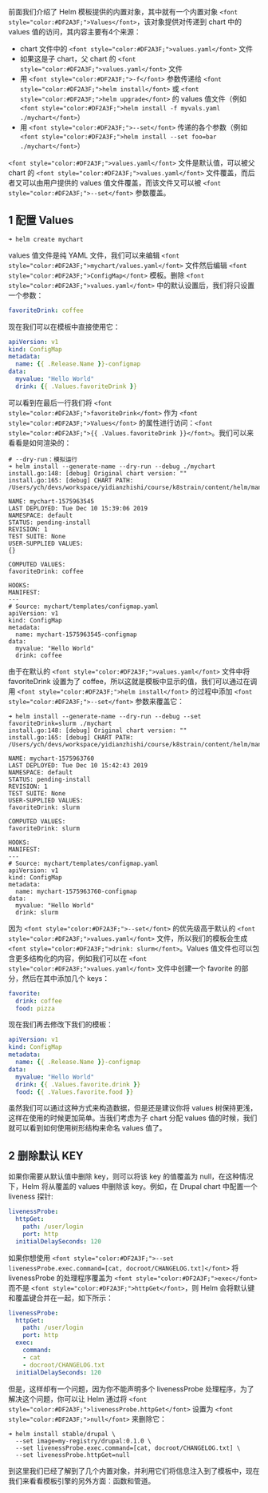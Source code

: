 <font style="color:rgb(28, 30, 33);">前面我们介绍了 Helm 模板提供的内置对象，其中就有一个内置对象 </font>`<font style="color:#DF2A3F;">Values</font>`<font style="color:rgb(28, 30, 33);">，该对象提供对传递到 chart 中的 values 值的访问，其内容主要有4个来源：</font>

+ <font style="color:rgb(28, 30, 33);">chart 文件中的 </font>`<font style="color:#DF2A3F;">values.yaml</font>`<font style="color:rgb(28, 30, 33);"> 文件</font>
+ <font style="color:rgb(28, 30, 33);">如果这是子 chart，父 chart 的 </font>`<font style="color:#DF2A3F;">values.yaml</font>`<font style="color:rgb(28, 30, 33);"> 文件</font>
+ <font style="color:rgb(28, 30, 33);">用 </font>`<font style="color:#DF2A3F;">-f</font>`<font style="color:rgb(28, 30, 33);"> 参数传递给 </font>`<font style="color:#DF2A3F;">helm install</font>`<font style="color:rgb(28, 30, 33);"> 或 </font>`<font style="color:#DF2A3F;">helm upgrade</font>`<font style="color:rgb(28, 30, 33);"> 的 values 值文件（例如 </font>`<font style="color:#DF2A3F;">helm install -f myvals.yaml ./mychart</font>`<font style="color:rgb(28, 30, 33);">）</font>
+ <font style="color:rgb(28, 30, 33);">用 </font>`<font style="color:#DF2A3F;">--set</font>`<font style="color:#DF2A3F;"> </font><font style="color:rgb(28, 30, 33);">传递的各个参数（例如 </font>`<font style="color:#DF2A3F;">helm install --set foo=bar ./mychart</font>`<font style="color:rgb(28, 30, 33);">）</font>

`<font style="color:#DF2A3F;">values.yaml</font>`<font style="color:#DF2A3F;"> </font><font style="color:rgb(28, 30, 33);">文件是默认值，可以被父 chart 的 </font>`<font style="color:#DF2A3F;">values.yaml</font>`<font style="color:rgb(28, 30, 33);"> 文件覆盖，而后者又可以由用户提供的 values 值文件覆盖，而该文件又可以被 </font>`<font style="color:#DF2A3F;">--set</font>`<font style="color:rgb(28, 30, 33);"> 参数覆盖。</font>

## <font style="color:rgb(28, 30, 33);">1 配置 Values</font>
```shell
➜ helm create mychart
```

<font style="color:rgb(28, 30, 33);">values 值文件是纯 YAML 文件，我们可以来编辑 </font>`<font style="color:#DF2A3F;">mychart/values.yaml</font>`<font style="color:rgb(28, 30, 33);"> 文件然后编辑 </font>`<font style="color:#DF2A3F;">ConfigMap</font>`<font style="color:rgb(28, 30, 33);"> 模板。删除 </font>`<font style="color:#DF2A3F;">values.yaml</font>`<font style="color:rgb(28, 30, 33);"> 中的默认设置后，我们将只设置一个参数：</font>

```yaml
favoriteDrink: coffee
```

<font style="color:rgb(28, 30, 33);">现在我们可以在模板中直接使用它：</font>

```yaml
apiVersion: v1
kind: ConfigMap
metadata:
  name: {{ .Release.Name }}-configmap
data:
  myvalue: "Hello World"
  drink: {{ .Values.favoriteDrink }}
```

<font style="color:rgb(28, 30, 33);">可以看到在最后一行我们将 </font>`<font style="color:#DF2A3F;">favoriteDrink</font>`<font style="color:rgb(28, 30, 33);"> 作为 </font>`<font style="color:#DF2A3F;">Values</font>`<font style="color:rgb(28, 30, 33);"> 的属性进行访问：</font>`<font style="color:#DF2A3F;">{{ .Values.favoriteDrink }}</font>`<font style="color:rgb(28, 30, 33);">。我们可以来看看是如何渲染的：</font>

```shell
# --dry-run：模拟运行
➜ helm install --generate-name --dry-run --debug ./mychart
install.go:148: [debug] Original chart version: ""
install.go:165: [debug] CHART PATH: /Users/ych/devs/workspace/yidianzhishi/course/k8strain/content/helm/manifests/mychart

NAME: mychart-1575963545
LAST DEPLOYED: Tue Dec 10 15:39:06 2019
NAMESPACE: default
STATUS: pending-install
REVISION: 1
TEST SUITE: None
USER-SUPPLIED VALUES:
{}

COMPUTED VALUES:
favoriteDrink: coffee

HOOKS:
MANIFEST:
---
# Source: mychart/templates/configmap.yaml
apiVersion: v1
kind: ConfigMap
metadata:
  name: mychart-1575963545-configmap
data:
  myvalue: "Hello World"
  drink: coffee
```

<font style="color:rgb(28, 30, 33);">由于在默认的 </font>`<font style="color:#DF2A3F;">values.yaml</font>`<font style="color:rgb(28, 30, 33);"> 文件中将 favoriteDrink 设置为了 coffee，所以这就是模板中显示的值，我们可以通过在调用 </font>`<font style="color:#DF2A3F;">helm install</font>`<font style="color:rgb(28, 30, 33);"> 的过程中添加 </font>`<font style="color:#DF2A3F;">--set</font>`<font style="color:rgb(28, 30, 33);"> 参数来覆盖它：</font>

```shell
➜ helm install --generate-name --dry-run --debug --set favoriteDrink=slurm ./mychart
install.go:148: [debug] Original chart version: ""
install.go:165: [debug] CHART PATH: /Users/ych/devs/workspace/yidianzhishi/course/k8strain/content/helm/manifests/mychart

NAME: mychart-1575963760
LAST DEPLOYED: Tue Dec 10 15:42:43 2019
NAMESPACE: default
STATUS: pending-install
REVISION: 1
TEST SUITE: None
USER-SUPPLIED VALUES:
favoriteDrink: slurm

COMPUTED VALUES:
favoriteDrink: slurm

HOOKS:
MANIFEST:
---
# Source: mychart/templates/configmap.yaml
apiVersion: v1
kind: ConfigMap
metadata:
  name: mychart-1575963760-configmap
data:
  myvalue: "Hello World"
  drink: slurm
```

<font style="color:rgb(28, 30, 33);">因为 </font>`<font style="color:#DF2A3F;">--set</font>`<font style="color:rgb(28, 30, 33);"> 的优先级高于默认的 </font>`<font style="color:#DF2A3F;">values.yaml</font>`<font style="color:rgb(28, 30, 33);"> 文件，所以我们的模板会生成 </font>`<font style="color:#DF2A3F;">drink: slurm</font>`<font style="color:rgb(28, 30, 33);">。Values 值文件也可以包含更多结构化的内容，例如我们可以在 </font>`<font style="color:#DF2A3F;">values.yaml</font>`<font style="color:rgb(28, 30, 33);"> 文件中创建一个 favorite 的部分，然后在其中添加几个 keys：</font>

```yaml
favorite:
  drink: coffee
  food: pizza
```

<font style="color:rgb(28, 30, 33);">现在我们再去修改下我们的模板：</font>

```yaml
apiVersion: v1
kind: ConfigMap
metadata:
  name: {{ .Release.Name }}-configmap
data:
  myvalue: "Hello World"
  drink: {{ .Values.favorite.drink }}
  food: {{ .Values.favorite.food }}
```

<font style="color:rgb(28, 30, 33);">虽然我们可以通过这种方式来构造数据，但是还是建议你将 values 树保持更浅，这样在使用的时候更加简单。当我们考虑为子 chart 分配 values 值的时候，我们就可以看到如何使用树形结构来命名 values 值了。</font>

## <font style="color:rgb(28, 30, 33);">2 删除默认 KEY</font>
<font style="color:rgb(28, 30, 33);">如果你需要从默认值中删除 key，则可以将该 key 的值覆盖为 null，在这种情况下，Helm 将从覆盖的 values 中删除该 key。例如，在 Drupal chart 中配置一个 liveness 探针:</font>

```yaml
livenessProbe:
  httpGet:
    path: /user/login
    port: http
  initialDelaySeconds: 120
```

<font style="color:rgb(28, 30, 33);">如果你想使用 </font>`<font style="color:#DF2A3F;">--set livenessProbe.exec.command=[cat, docroot/CHANGELOG.txt]</font>`<font style="color:rgb(28, 30, 33);"> 将 livenessProbe 的处理程序覆盖为 </font>`<font style="color:#DF2A3F;">exec</font>`<font style="color:rgb(28, 30, 33);"> 而不是 </font>`<font style="color:#DF2A3F;">httpGet</font>`<font style="color:rgb(28, 30, 33);">，则 Helm 会将默认键和覆盖键合并在一起，如下所示：</font>

```yaml
livenessProbe:
  httpGet:
    path: /user/login
    port: http
  exec:
    command:
    - cat
    - docroot/CHANGELOG.txt
  initialDelaySeconds: 120
```

<font style="color:rgb(28, 30, 33);">但是，这样却有一个问题，因为你不能声明多个 livenessProbe 处理程序，为了解决这个问题，你可以让 Helm 通过将 </font>`<font style="color:#DF2A3F;">livenessProbe.httpGet</font>`<font style="color:rgb(28, 30, 33);"> 设置为 </font>`<font style="color:#DF2A3F;">null</font>`<font style="color:rgb(28, 30, 33);"> 来删除它：</font>

```shell
➜ helm install stable/drupal \
  --set image=my-registry/drupal:0.1.0 \
  --set livenessProbe.exec.command=[cat, docroot/CHANGELOG.txt] \
  --set livenessProbe.httpGet=null
```

<font style="color:rgb(28, 30, 33);">到这里我们已经了解到了几个内置对象，并利用它们将信息注入到了模板中，现在我们来看看模板引擎的另外方面：函数和管道。</font>

